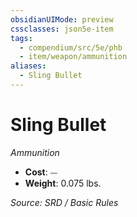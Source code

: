 ```yaml
---
obsidianUIMode: preview
cssclasses: json5e-item
tags:
  - compendium/src/5e/phb
  - item/weapon/ammunition
aliases:
  - Sling Bullet
---
```

# Sling Bullet
*Ammunition*  

- **Cost**: ⏤
- **Weight**: 0.075 lbs.

*Source: SRD / Basic Rules*